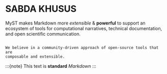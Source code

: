 # SABDA KHUSUS

MyST makes Markdown more _extensible_ & **powerful** to support an
ecosystem of tools for computational narratives, technical documentation,
and open scientific communication.

```{admonition} Our Values

We believe in a community-driven approach of open-source tools that are
composable and extensible.
```

:::{note}
This text is **standard** *Markdown*
:::